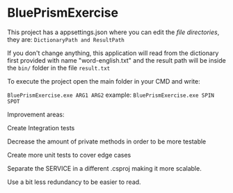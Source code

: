# BluePrismExercise

This project has a appsettings.json where you can edit the *file directories*, they are:
```DictionaryPath and ResultPath```

If you don't change anything, this application will read from the dictionary first provided with name "word-english.txt" and the result path will be inside the ```bin/``` folder in the file ```result.txt```

To execute the project open the main folder in your CMD and write:

```BluePrismExercise.exe ARG1 ARG2```
example:
```BluePrismExercise.exe SPIN SPOT```


Improvement areas:

Create Integration tests

Decrease the amount of private methods in order to be more testable

Create more unit tests to cover edge cases

Separate the SERVICE in a different .csproj making it more scalable.

Use a bit less redundancy to be easier to read.

